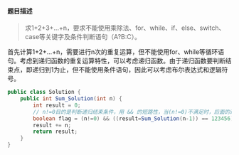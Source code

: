 #### **题目描述**

> 求1+2+3+...+n，要求不能使用乘除法、for、while、if、else、switch、case等关键字及条件判断语句（A?B:C）。

首先计算1+2+...+n，需要进行n次的重复运算，但不能使用for、while等循环语句。考虑到递归函数的重复运算特性，可以考虑递归函数。由于递归函数要判断结束点，即递归到1为止，但不能使用条件语句，因此可以考虑布尔表达式和逻辑符号。

```java
public class Solution {
    public int Sum_Solution(int n) {
        int result = 0;
        // n!=0目的是判断递归结束条件，用 && 的短路性，当(n!=0)不满足时，后面的递归将不会执行，即终止递归。result保存每次递归的值，然后进行+=操作，==123456无实际意义，目的是拼凑逻辑表达式，123456可以换成任意数字
        boolean flag = (n!=0) && ((result=Sum_Solution(n-1)) == 123456);
        result += n;
        return result;
    }
}
```

